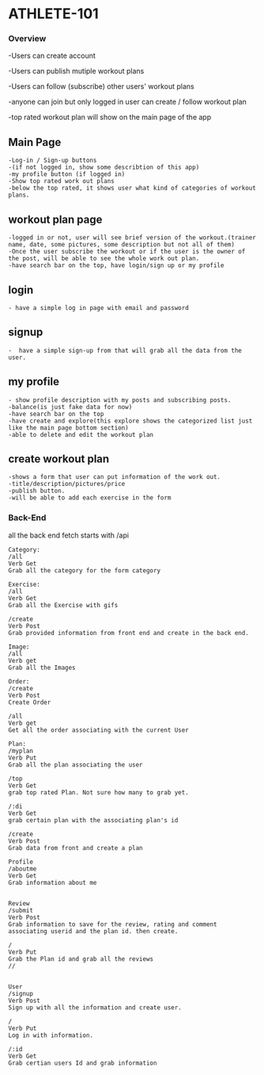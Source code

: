 # ATHLETE-101
### Overview
-Users can create account

-Users can publish mutiple workout plans

-Users can follow (subscribe) other users' workout plans

-anyone can join but only logged in user can create / follow workout plan

-top rated workout plan will show on the main page of the app

## Main Page
    -Log-in / Sign-up buttons
    -(if not logged in, show some describtion of this app)
    -my profile button (if logged in)
    -Show top rated work out plans
    -below the top rated, it shows user what kind of categories of workout plans.
## workout plan page
    -logged in or not, user will see brief version of the workout.(trainer name, date, some pictures, some description but not all of them)
    -Once the user subscribe the workout or if the user is the owner of the post, will be able to see the whole work out plan.
    -have search bar on the top, have login/sign up or my profile
## login
    - have a simple log in page with email and password
## signup
    -  have a simple sign-up from that will grab all the data from the user.
## my profile
    - show profile description with my posts and subscribing posts.
    -balance(is just fake data for now)
    -have search bar on the top
    -have create and explore(this explore shows the categorized list just like the main page bottom section)
    -able to delete and edit the workout plan
## create workout plan
    -shows a form that user can put information of the work out.
    -title/description/pictures/price
    -publish button.
    -will be able to add each exercise in the form



### Back-End
all the back end fetch starts with /api

```
Category:
/all
Verb Get
Grab all the category for the form category

Exercise:
/all
Verb Get
Grab all the Exercise with gifs

/create
Verb Post
Grab provided information from front end and create in the back end.

Image:
/all
Verb get
Grab all the Images

Order:
/create
Verb Post
Create Order

/all
Verb get
Get all the order associating with the current User

Plan:
/myplan
Verb Put
Grab all the plan associating the user

/top
Verb Get
grab top rated Plan. Not sure how many to grab yet.

/:di
Verb Get
grab certain plan with the associating plan's id

/create
Verb Post
Grab data from front and create a plan

Profile
/aboutme
Verb Get
Grab information about me 


Review
/submit
Verb Post
Grab information to save for the review, rating and comment
associating userid and the plan id. then create.

/
Verb Put
Grab the Plan id and grab all the reviews
//


User
/signup
Verb Post
Sign up with all the information and create user.

/
Verb Put
Log in with information.

/:id
Verb Get
Grab certian users Id and grab information




```